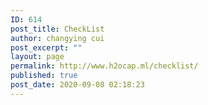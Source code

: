 ```yaml
---
ID: 614
post_title: CheckList
author: changying cui
post_excerpt: ""
layout: page
permalink: http://www.h2ocap.ml/checklist/
published: true
post_date: 2020-09-08 02:18:23
---
```

<!-- wp:themify-builder/canvas /-->